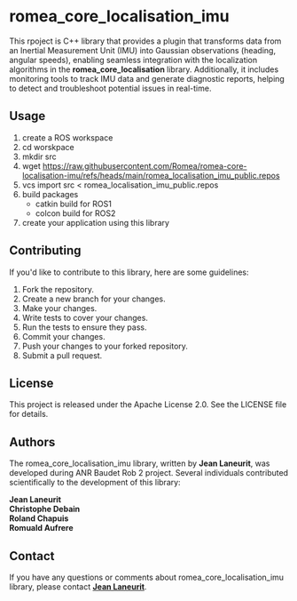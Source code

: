 # romea_core_localisation_imu #

This rpoject is C++ library that provides a plugin that transforms data from an Inertial Measurement Unit (IMU) into Gaussian observations (heading, angular speeds), enabling seamless integration with the localization algorithms in the **romea_core_localisation** library. Additionally, it includes monitoring tools to track IMU data and generate diagnostic reports, helping to detect and troubleshoot potential issues in real-time.

## **Usage**

1. create a ROS workspace
2. cd worskpace
3. mkdir src
4. wget https://raw.githubusercontent.com/Romea/romea-core-localisation-imu/refs/heads/main/romea_localisation_imu_public.repos
5. vcs import src < romea_localisation_imu_public.repos
6. build packages
   - catkin build for ROS1
   - colcon build for ROS2
7. create your application using this library

## **Contributing**

If you'd like to contribute to this library, here are some guidelines:

1. Fork the repository.
2. Create a new branch for your changes.
3. Make your changes.
4. Write tests to cover your changes.
5. Run the tests to ensure they pass.
6. Commit your changes.
7. Push your changes to your forked repository.
8. Submit a pull request.

## **License**

This project is released under the Apache License 2.0. See the LICENSE file for details.

## **Authors**

The romea_core_localisation_imu library, written by **Jean Laneurit**, was developed during ANR Baudet Rob 2 project. Several individuals contributed scientifically to the development of this library:

**Jean Laneurit**  
**Christophe Debain**  
**Roland Chapuis**  
**Romuald Aufrere**  

## **Contact**

If you have any questions or comments about romea_core_localisation_imu library, please contact **[Jean Laneurit](mailto:jean.laneurit@inrae.fr)**.